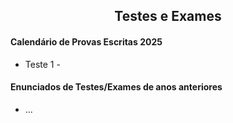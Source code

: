
<h2 align="center"> Testes e Exames </h2>  

#### Calendário de Provas Escritas 2025
- Teste 1 -

#### Enunciados de Testes/Exames de anos anteriores

- ...
